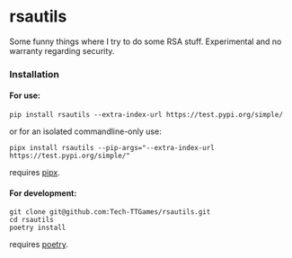 # rsautils
Some funny things where I try to do some RSA stuff. Experimental and no warranty regarding security.

### Installation
#### For use:
```shell
pip install rsautils --extra-index-url https://test.pypi.org/simple/
```
or for an isolated commandline-only use:
```shell
pipx install rsautils --pip-args="--extra-index-url https://test.pypi.org/simple/"
```
requires [pipx](https://pipx.pypa.io/stable/).

#### For development:
```shell
git clone git@github.com:Tech-TTGames/rsautils.git
cd rsautils
poetry install
```
requires [poetry](https://python-poetry.org/).